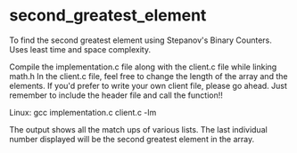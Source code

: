 # second_greatest_element
To find the second greatest element using Stepanov's Binary Counters. Uses least time and space complexity.

Compile the implementation.c file along with the client.c file while linking math.h
In the client.c file, feel free to change the length of the array and the elements. If you'd prefer to write your own client file, please go ahead. Just remember to include the header file and call the function!!

Linux: gcc implementation.c client.c -lm

The output shows all the match ups of various lists. The last individual number displayed will be the second greatest element in the array.
